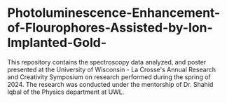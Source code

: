 # Photoluminescence-Enhancement-of-Flourophores-Assisted-by-Ion-Implanted-Gold-

This repository contains the spectroscopy data analyzed, and poster presented at the University of Wisconsin - La Crosse's Annual Research and Creativity Symposium on research performed during the spring of 2024. The research was conducted under the mentorship of Dr. Shahid Iqbal of the Physics department at UWL.
